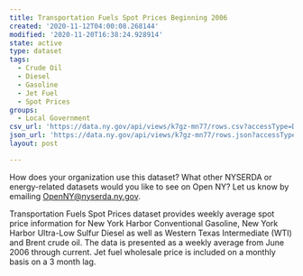 ```yaml
---
title: Transportation Fuels Spot Prices Beginning 2006
created: '2020-11-12T04:00:08.268144'
modified: '2020-11-20T16:38:24.928914'
state: active
type: dataset
tags:
  - Crude Oil
  - Diesel
  - Gasoline
  - Jet Fuel
  - Spot Prices
groups:
  - Local Government
csv_url: 'https://data.ny.gov/api/views/k7gz-mn77/rows.csv?accessType=DOWNLOAD'
json_url: 'https://data.ny.gov/api/views/k7gz-mn77/rows.json?accessType=DOWNLOAD'
layout: post

---
```

How does your organization use this dataset? What other NYSERDA or energy-related datasets would you like to see on Open NY? Let us know by emailing OpenNY@nyserda.ny.gov.

Transportation Fuels Spot Prices dataset provides weekly average spot price information for New York Harbor Conventional Gasoline, New York Harbor Ultra-Low Sulfur Diesel as well as Western Texas Intermediate (WTI) and Brent crude oil. The data is presented as a weekly average from June 2006 through current.  Jet fuel wholesale price is included on a monthly basis on a 3 month lag.
